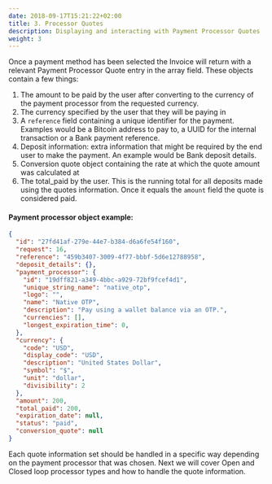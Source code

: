 ```yaml
---
date: 2018-09-17T15:21:22+02:00
title: 3. Processor Quotes
description: Displaying and interacting with Payment Processor Quotes
weight: 3
---
```


Once a payment method has been selected the Invoice will return with a relevant Payment Processor Quote entry in the array field. These objects contain a few things:
1. The amount to be paid by the user after converting to the currency of the payment processor from the requested currency.
2. The currency specified by the user that they will be paying in
3. A `reference` field containing a unique identifier for the payment. Examples would be a Bitcoin address to pay to, a UUID for the internal transaction or a Bank payment reference.
4. Deposit information: extra information that might be required by the end user to make the payment. An example would be Bank deposit details.
5. Conversion quote object containing the rate at which the quote amount was calculated at
6. The total_paid by the user. This is the running total for all deposits made using the quotes information. Once it equals the `amount` field the quote is considered paid.


#### Payment processor object example:
```json
{
  "id": "27fd41af-279e-44e7-b384-d6a6fe54f160",
  "request": 16,
  "reference": "459b3407-3009-4f77-bbbf-5d6e12788958",
  "deposit_details": {},
  "payment_processor": {
    "id": "19dff821-a349-4bbc-a929-72bf9fcef4d1",
    "unique_string_name": "native_otp",
    "logo": "",
    "name": "Native OTP",
    "description": "Pay using a wallet balance via an OTP.",
    "currencies": [],
    "longest_expiration_time": 0,
  },
  "currency": {
    "code": "USD",
    "display_code": "USD",
    "description": "United States Dollar",
    "symbol": "$",
    "unit": "dollar",
    "divisibility": 2
  },
  "amount": 200,
  "total_paid": 200,
  "expiration_date": null,
  "status": "paid",
  "conversion_quote": null
}
```

Each quote information set should be handled in a specific way depending on the payment processor that was chosen. Next we will cover Open and Closed loop processor types and how to handle the quote information.
